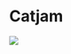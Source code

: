 # Catjam

<img src="https://media1.giphy.com/media/jpbnoe3UIa8TU8LM13/giphy.gif?cid=ecf05e474o0rfygdc4ig4ti4o2g7kxy4rqn7yyht0u79mf75&ep=v1_gifs_search&rid=giphy.gif&ct=g"/>